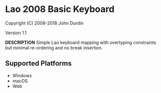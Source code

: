 Lao 2008 Basic Keyboard
=====================

Copyright (C) 2008-2018 John Durdin

Version 1.1

__DESCRIPTION__
Simple Lao keyboard mapping with overtyping constraints but minimal re-ordering and no break insertion.


Supported Platforms
-------------------
 * Windows
 * macOS
 * Web
